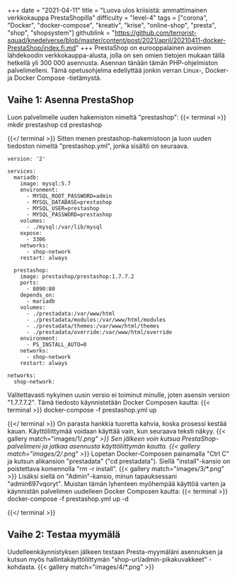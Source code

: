 +++
date = "2021-04-11"
title = "Luova ulos kriisistä: ammattimainen verkkokauppa PrestaShopilla"
difficulty = "level-4"
tags = ["corona", "Docker", "docker-compose", "kreativ", "krise", "online-shop", "presta", "shop", "shopsystem"]
githublink = "https://github.com/terrorist-squad/knedelverse/blob/master/content/post/2021/april/20210411-docker-PrestaShop/index.fi.md"
+++
PrestaShop on eurooppalainen avoimen lähdekoodin verkkokauppa-alusta, jolla on sen omien tietojen mukaan tällä hetkellä yli 300 000 asennusta. Asennan tänään tämän PHP-ohjelmiston palvelimelleni. Tämä opetusohjelma edellyttää jonkin verran Linux-, Docker- ja Docker Compose -tietämystä.
## Vaihe 1: Asenna PrestaShop
Luon palvelimelle uuden hakemiston nimeltä "prestashop":
{{< terminal >}}
mkdir prestashop
cd prestashop

{{</ terminal >}}
Sitten menen prestashop-hakemistoon ja luon uuden tiedoston nimeltä "prestashop.yml", jonka sisältö on seuraava.
```
version: '2'

services:
  mariadb:
    image: mysql:5.7
    environment:
      - MYSQL_ROOT_PASSWORD=admin
      - MYSQL_DATABASE=prestashop
      - MYSQL_USER=prestashop
      - MYSQL_PASSWORD=prestashop
    volumes:
      - ./mysql:/var/lib/mysql
    expose:
      - 3306
    networks:
      - shop-network
    restart: always

  prestashop:
    image: prestashop/prestashop:1.7.7.2
    ports:
      - 8090:80
    depends_on:
      - mariadb
    volumes:
      - ./prestadata:/var/www/html
      - ./prestadata/modules:/var/www/html/modules
      - ./prestadata/themes:/var/www/html/themes
      - ./prestadata/override:/var/www/html/override
    environment:
      - PS_INSTALL_AUTO=0
    networks:
      - shop-network
    restart: always

networks:
  shop-network:

```
Valitettavasti nykyinen uusin versio ei toiminut minulle, joten asensin version "1.7.7.7.2". Tämä tiedosto käynnistetään Docker Composen kautta:
{{< terminal >}}
docker-compose -f prestashop.yml up

{{</ terminal >}}
On parasta hankkia tuoretta kahvia, koska prosessi kestää kauan. Käyttöliittymää voidaan käyttää vain, kun seuraava teksti näkyy.
{{< gallery match="images/1/*.png" >}}
Sen jälkeen voin kutsua PrestaShop-palvelimeni ja jatkaa asennusta käyttöliittymän kautta.
{{< gallery match="images/2/*.png" >}}
Lopetan Docker-Composen painamalla "Ctrl C" ja kutsun alikansion "prestadata" ("cd prestadata"). Siellä "install"-kansio on poistettava komennolla "rm -r install".
{{< gallery match="images/3/*.png" >}}
Lisäksi siellä on "Admin"-kansio, minun tapauksessani "admin697vqoryt". Muistan tämän lyhenteen myöhempää käyttöä varten ja käynnistän palvelimen uudelleen Docker Composen kautta:
{{< terminal >}}
docker-compose -f prestashop.yml up -d

{{</ terminal >}}

## Vaihe 2: Testaa myymälä
Uudelleenkäynnistyksen jälkeen testaan Presta-myymäläni asennuksen ja kutsun myös hallintakäyttöliittymän "shop-url/admin-pikakuvakkeet" -kohdasta.
{{< gallery match="images/4/*.png" >}}